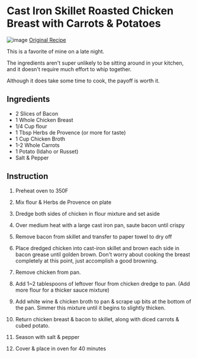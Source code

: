 # Cast Iron Skillet Roasted Chicken Breast with Carrots & Potatoes
![image](https://static1.squarespace.com/static/542d948de4b0c8590fff218b/t/564f728de4b0e404d7737dd6/1448047247705/?format=750w)
[Original Recipe](https://www.homeandplate.com/blog/2016/cast-iron-skillet-roasted-chicken-breasts-with-carrots-potatoes)

This is a favorite of mine on a late night.

The ingredients aren't super unlikely to be sitting around in your kitchen, and it doesn't require much effort to whip together.

Although it does take some time to cook, the payoff is worth it.

## Ingredients

- 2 Slices of Bacon
- 1 Whole Chicken Breast
- 1/4 Cup flour
- 1 Tbsp Herbs de Provence (or more for taste)
- 1 Cup Chicken Broth
- 1-2 Whole Carrots
- 1 Potato (Idaho or Russet)
- Salt & Pepper

## Instruction

1. Preheat oven to 350F

2. Mix flour & Herbs de Provence on plate

3. Dredge both sides of chicken in flour mixture and set aside

4. Over medium heat with a large cast iron pan, saute bacon until crispy

5. Remove bacon from skillet and transfer to paper towel to dry off

6. Place dredged chicken into cast-iron skillet and brown each side in bacon grease until golden brown.
   Don't worry about cooking the breast completely at this point, just accomplish a good browning.

7. Remove chicken from pan.

8. Add 1~2 tablespoons of leftover flour from chicken dredge to pan.
   (Add more flour for a thicker sauce mixture)

9. Add white wine & chicken broth to pan & scrape up bits at the bottom of the pan.
   Simmer this mixture until it begins to slightly thicken.

10. Return chicken breast & bacon to skillet, along with diced carrots & cubed potato.

11. Season with salt & pepper

12. Cover & place in oven for 40 minutes
